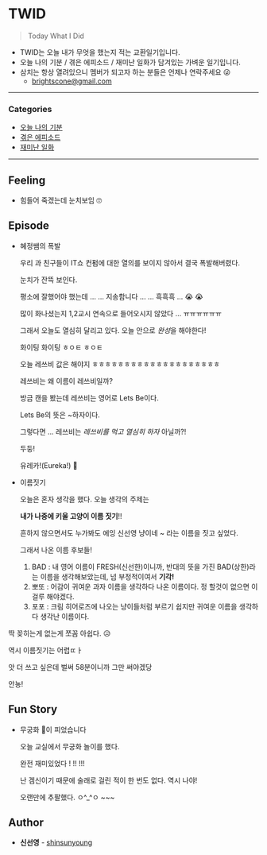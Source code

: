 # TWID

> Today What I Did

- TWID는 오늘 내가 무엇을 했는지 적는 교환일기입니다.
- 오늘 나의 기분 / 겪은 에피소드 / 재미난 일화가 담겨있는 가벼운 일기입니다.
- 삼치는 항상 열려있으니 멤버가 되고자 하는 분들은 언제나 연락주세요 😜
  - brightscone@gmail.com

---

### Categories

* [오늘 나의 기분](#feeling)
* [겪은 에피소드](#episode)
* [재미난 일화](#fun-story)

---

## Feeling

- 힘들어 죽겠는데 눈치보임 🙄

## Episode

- 혜정쌤의 폭발

  우리 과 친구들이 IT쇼 컨펌에 대한 열의를 보이지 않아서 결국 폭발해버렸다.

  눈치가 잔뜩 보인다.

  평소에 잘했어야 했는데 ... ... 지송함니다 ... ... 흑흑흑 ... 😭 😭

  많이 화나셨는지 1,2교시 연속으로 들어오시지 않았다 ... ㅠㅠㅠㅠㅠㅠ

  그래서 오늘도 열심히 달리고 있다. 오늘 안으로 *완성*을 해야한다!

  화이팅 화이팅 ㅎㅇㅌ ㅎㅇㅌ

  오늘 레쓰비 값은 해야지 ㅎㅎㅎㅎㅎㅎㅎㅎㅎㅎㅎㅎㅎㅎㅎㅎㅎㅎㅎㅎ

  레쓰비는 왜 이름이 레쓰비일까?

  방금 캔을 봤는데 레쓰비는 영어로 Lets Be이다.

  Lets Be의 뜻은 ~하자이다.

  그렇다면 ... 레쓰비는 *레쓰비를 먹고 열심히 하자* 아닐까?!

  두둥!

  유레카!(Eureka!) 🤩



* 이름짓기

  오늘은 혼자 생각을 했다. 오늘 생각의 주제는 

  **내가 나중에 키울 고양이 이름 짓기**!!

  흔하지 않으면서도 누가봐도 에잉 신선영 냥이네 ~ 라는 이름을 짓고 싶었다.

  그래서 나온 이름 후보들!



 	1. BAD : 내 영어 이름이 FRESH(신선한)이니까, 반대의 뜻을 가진 BAD(상한)라는 이름을 생각해보았는데, 넘 부정적이여서 **기각!**
 	2. 뽀또 : 어감이 귀여운 과자 이름을 생각하다 나온 이름이다. 정 할것이 없으면 이걸루 해야겠다.
 	3. 포포 : 크림 히어로즈에 나오는 냥이들처럼 부르기 쉽지만 귀여운 이름을 생각하다 생각난 이름이다. 



딱 꽂히는게 없는게 쪼꼼 아쉽다. 😥



역시 이름짓기는 어렵ㄸㅏ



앗 더 쓰고 싶은데 벌써 58분이니까 그만 써야겠당



안뇽!





## Fun Story

- 무궁화 🌺이 피었습니다 

  오늘 교실에서 무궁화 놀이를 했다.

  완전 재미있었다 ! !! !!!

  난 겜신이기 때문에 술래로 걸린 적이 한 번도 없다. 역시 나야!

  오랜만에 추팔했다. ㅇ^_^ㅇ ~~~



## Author

* **신선영** - [shinsunyoung](https://github.com/shinsunyoung)